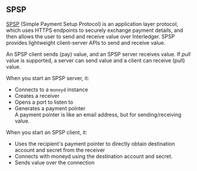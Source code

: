 ## SPSP
[SPSP](https://github.com/interledgerjs/ilp-protocol-spsp) (Simple Payment Setup Protocol) is an application layer protocol, 
which uses HTTPS endpoints to securely exchange payment details, and then allows the user to send and receive value 
over Interledger. SPSP provides lightweight client-server APIs to send and receive value. 

An SPSP client sends (pay) value, and an SPSP server receives value. If *pull* value is supported,
a server can send value and a client can receive (pull) value. 

When you start an SPSP server, it:
* Connects to a `moneyd` instance
* Creates a receiver
* Opens a port to listen to
* Generates a payment pointer<br/>
A payment pointer is like an email address, but for sending/receiving value. 

When you start an SPSP client, it:
* Uses the recipient's payment pointer to directly obtain destination account and secret from the receiver
* Connects with moneyd using the destination account and secret.
* Sends value over the connection
